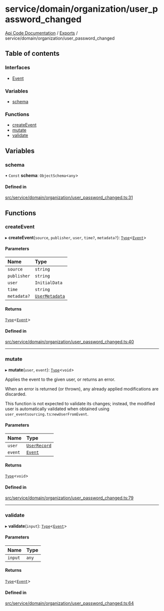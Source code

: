 # service/domain/organization/user\_password\_changed
 
[Api Code Documentation](../README.md) / [Exports](../modules.md) / service/domain/organization/user\_password\_changed

## Table of contents

### Interfaces

- [Event](../interfaces/service_domain_organization_user_password_changed.Event.md)

### Variables

- [schema](service_domain_organization_user_password_changed.md#schema)

### Functions

- [createEvent](service_domain_organization_user_password_changed.md#createevent)
- [mutate](service_domain_organization_user_password_changed.md#mutate)
- [validate](service_domain_organization_user_password_changed.md#validate)

## Variables

### schema

• `Const` **schema**: `ObjectSchema`<`any`\>

#### Defined in

[src/service/domain/organization/user_password_changed.ts:31](https://github.com/openkfw/TruBudget/blob/a06c11b/api/src/service/domain/organization/user_password_changed.ts#L31)

## Functions

### createEvent

▸ **createEvent**(`source`, `publisher`, `user`, `time?`, `metadata?`): [`Type`](result.md#type)<[`Event`](../interfaces/service_domain_organization_user_password_changed.Event.md)\>

#### Parameters

| Name | Type |
| :------ | :------ |
| `source` | `string` |
| `publisher` | `string` |
| `user` | `InitialData` |
| `time` | `string` |
| `metadata?` | [`UserMetadata`](service_domain_metadata.md#usermetadata) |

#### Returns

[`Type`](result.md#type)<[`Event`](../interfaces/service_domain_organization_user_password_changed.Event.md)\>

#### Defined in

[src/service/domain/organization/user_password_changed.ts:40](https://github.com/openkfw/TruBudget/blob/a06c11b/api/src/service/domain/organization/user_password_changed.ts#L40)

___

### mutate

▸ **mutate**(`user`, `event`): [`Type`](result.md#type)<`void`\>

Applies the event to the given user, or returns an error.

When an error is returned (or thrown), any already applied modifications are
discarded.

This function is not expected to validate its changes; instead, the modified user
is automatically validated when obtained using
`user_eventsourcing.ts`:`newUserFromEvent`.

#### Parameters

| Name | Type |
| :------ | :------ |
| `user` | [`UserRecord`](../interfaces/service_domain_organization_user_record.UserRecord.md) |
| `event` | [`Event`](../interfaces/service_domain_organization_user_password_changed.Event.md) |

#### Returns

[`Type`](result.md#type)<`void`\>

#### Defined in

[src/service/domain/organization/user_password_changed.ts:79](https://github.com/openkfw/TruBudget/blob/a06c11b/api/src/service/domain/organization/user_password_changed.ts#L79)

___

### validate

▸ **validate**(`input`): [`Type`](result.md#type)<[`Event`](../interfaces/service_domain_organization_user_password_changed.Event.md)\>

#### Parameters

| Name | Type |
| :------ | :------ |
| `input` | `any` |

#### Returns

[`Type`](result.md#type)<[`Event`](../interfaces/service_domain_organization_user_password_changed.Event.md)\>

#### Defined in

[src/service/domain/organization/user_password_changed.ts:64](https://github.com/openkfw/TruBudget/blob/a06c11b/api/src/service/domain/organization/user_password_changed.ts#L64)
